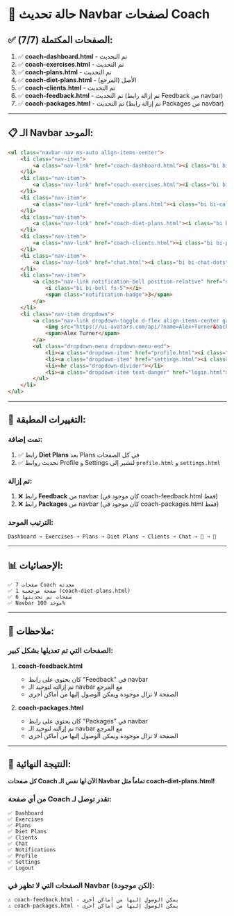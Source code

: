 # 🔄 حالة تحديث Navbar لصفحات Coach

## ✅ الصفحات المكتملة (7/7):

1. ✅ **coach-dashboard.html** - تم التحديث
2. ✅ **coach-exercises.html** - تم التحديث
3. ✅ **coach-plans.html** - تم التحديث
4. ✅ **coach-diet-plans.html** - الأصل (المرجع)
5. ✅ **coach-clients.html** - تم التحديث
6. ✅ **coach-feedback.html** - تم التحديث (تم إزالة رابط Feedback من navbar)
7. ✅ **coach-packages.html** - تم التحديث (تم إزالة رابط Packages من navbar)

---

## 📋 الـ Navbar الموحد:

```html
<ul class="navbar-nav ms-auto align-items-center">
    <li class="nav-item">
        <a class="nav-link" href="coach-dashboard.html"><i class="bi bi-speedometer2"></i> Dashboard</a>
    </li>
    <li class="nav-item">
        <a class="nav-link" href="coach-exercises.html"><i class="bi bi-lightning"></i> Exercises</a>
    </li>
    <li class="nav-item">
        <a class="nav-link" href="coach-plans.html"><i class="bi bi-calendar-check"></i> Plans</a>
    </li>
    <li class="nav-item">
        <a class="nav-link" href="coach-diet-plans.html"><i class="bi bi-egg-fried"></i> Diet Plans</a>
    </li>
    <li class="nav-item">
        <a class="nav-link" href="coach-clients.html"><i class="bi bi-people"></i> Clients</a>
    </li>
    <li class="nav-item">
        <a class="nav-link" href="chat.html"><i class="bi bi-chat-dots"></i> Chat</a>
    </li>
    <li class="nav-item">
        <a class="nav-link notification-bell position-relative" href="notifications.html">
            <i class="bi bi-bell fs-5"></i>
            <span class="notification-badge">3</span>
        </a>
    </li>
    <li class="nav-item dropdown">
        <a class="nav-link dropdown-toggle d-flex align-items-center gap-2" href="#" role="button" data-bs-toggle="dropdown">
            <img src="https://ui-avatars.com/api/?name=Alex+Turner&background=10b981&color=fff" alt="Coach" class="user-avatar">
            <span>Alex Turner</span>
        </a>
        <ul class="dropdown-menu dropdown-menu-end">
            <li><a class="dropdown-item" href="profile.html"><i class="bi bi-person me-2"></i> Profile</a></li>
            <li><a class="dropdown-item" href="settings.html"><i class="bi bi-gear me-2"></i> Settings</a></li>
            <li><hr class="dropdown-divider"></li>
            <li><a class="dropdown-item text-danger" href="login.html"><i class="bi bi-box-arrow-right me-2"></i> Logout</a></li>
        </ul>
    </li>
</ul>
```

---

## 🎯 التغييرات المطبقة:

### **تمت إضافة:**
1. ✅ رابط **Diet Plans** بعد Plans في كل الصفحات
2. ✅ تحديث روابط Profile و Settings لتشير إلى `profile.html` و `settings.html`

### **تم إزالة:**
1. ❌ رابط **Feedback** من navbar (كان موجود في coach-feedback.html فقط)
2. ❌ رابط **Packages** من navbar (كان موجود في coach-packages.html فقط)

### **الترتيب الموحد:**
```
Dashboard → Exercises → Plans → Diet Plans → Clients → Chat → 🔔 → 👤
```

---

## 📊 الإحصائيات:

```
✅ 7 صفحات Coach محدثة
✅ 1 صفحة مرجعية (coach-diet-plans.html)
✅ 6 صفحات تم تحديثها
✅ Navbar موحد 100%
```

---

## 📝 ملاحظات:

### **الصفحات التي تم تعديلها بشكل كبير:**

1. **coach-feedback.html**
   - كان يحتوي على رابط "Feedback" في navbar
   - تم إزالته لتوحيد الـ navbar مع المرجع
   - الصفحة لا تزال موجودة ويمكن الوصول إليها من أماكن أخرى

2. **coach-packages.html**
   - كان يحتوي على رابط "Packages" في navbar
   - تم إزالته لتوحيد الـ navbar مع المرجع
   - الصفحة لا تزال موجودة ويمكن الوصول إليها من أماكن أخرى

---

## 🎉 النتيجة النهائية:

**كل صفحات Coach الآن لها نفس الـ Navbar تماماً مثل coach-diet-plans.html!**

### **من أي صفحة Coach تقدر توصل لـ:**
```
✅ Dashboard
✅ Exercises
✅ Plans
✅ Diet Plans
✅ Clients
✅ Chat
✅ Notifications
✅ Profile
✅ Settings
✅ Logout
```

### **الصفحات التي لا تظهر في Navbar (لكن موجودة):**
```
⚠️ coach-feedback.html - يمكن الوصول إليها من أماكن أخرى
⚠️ coach-packages.html - يمكن الوصول إليها من أماكن أخرى
```
